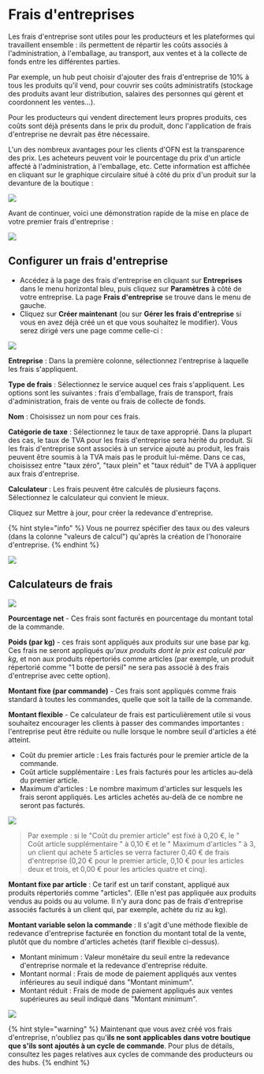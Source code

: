 # Frais d'entreprises

Les frais d'entreprise sont utiles pour les producteurs et les plateformes qui travaillent ensemble : ils permettent de répartir les coûts associés à l'administration, à l'emballage, au transport, aux ventes et à la collecte de fonds entre les différentes parties. 

Par exemple, un hub peut choisir d'ajouter des frais d'entreprise de 10% à tous les produits qu'il vend, pour couvrir ses coûts administratifs \(stockage des produits avant leur distribution, salaires des personnes qui gèrent et coordonnent les ventes...\). 

Pour les producteurs qui vendent directement leurs propres produits, ces coûts sont déjà présents dans le prix du produit, donc l'application de frais d'entreprise ne devrait pas être nécessaire. 

L'un des nombreux avantages pour les clients d'OFN est la transparence des prix. Les acheteurs peuvent voir le pourcentage du prix d'un article affecté à l'administration, à l'emballage, etc. Cette information est affichée en cliquant sur le graphique circulaire situé à côté du prix d'un produit sur la devanture de la boutique :

![](../../.gitbook/assets/feebreakdown.jpg)

Avant de continuer, voici une démonstration rapide de la mise en place de votre premier frais d'entreprise :

![](../../.gitbook/assets/enterprisefeefirst.gif)

## Configurer un frais d'entreprise

* Accédez à la page des frais d'entreprise en cliquant sur **Entreprises** dans le menu horizontal bleu, puis cliquez sur **Paramètres** à côté de votre entreprise. La page **Frais d'entreprise** se trouve dans le menu de gauche. 
* Cliquez sur **Créer maintenant** \(ou sur **Gérer les frais d'entreprise** si vous en avez déjà créé un et que vous souhaitez le modifier\). Vous serez dirigé vers une page comme celle-ci :

![](../../.gitbook/assets/enterprisefeecreate.jpg)

**Entreprise** : Dans la première colonne, sélectionnez l'entreprise à laquelle les frais s'appliquent. 

**Type de frais** : Sélectionnez le service auquel ces frais s'appliquent. Les options sont les suivantes : frais d'emballage, frais de transport, frais d'administration, frais de vente ou frais de collecte de fonds. 

**Nom** : Choisissez un nom pour ces frais. 

**Catégorie de taxe** : Sélectionnez le taux de taxe approprié. Dans la plupart des cas, le taux de TVA pour les frais d'entreprise sera hérité du produit. Si les frais d'entreprise sont associés à un service ajouté au produit, les frais peuvent être soumis à la TVA mais pas le produit lui-même. Dans ce cas, choisissez entre "taux zéro", "taux plein" et "taux réduit" de TVA à appliquer aux frais d'entreprise. 

**Calculateur** : Les frais peuvent être calculés de plusieurs façons. Sélectionnez le calculateur qui convient le mieux. 

Cliquez sur Mettre à jour, pour créer la redevance d'entreprise.

{% hint style="info" %}
Vous ne pourrez spécifier des taux ou des valeurs \(dans la colonne "valeurs de calcul"\) qu'après la création de l'honoraire d'entreprise.
{% endhint %}

![](../../.gitbook/assets/enterprisefee2.jpg)

## Calculateurs de frais

![](../../.gitbook/assets/enterprisefee3.jpg)

**Pourcentage net** - Ces frais sont facturés en pourcentage du montant total de la commande. 

**Poids \(par kg\)** - ces frais sont appliqués aux produits sur une base par kg. Ces frais ne seront appliqués _qu'aux produits dont le prix est calculé par kg_, et non aux produits répertoriés comme articles \(par exemple, un produit répertorié comme "1 botte de persil" ne sera pas associé à des frais d'entreprise avec cette option\). 

**Montant fixe \(par commande\)** - Ces frais sont appliqués comme frais standard à toutes les commandes, quelle que soit la taille de la commande. 

**Montant flexible** - Ce calculateur de frais est particulièrement utile si vous souhaitez encourager les clients à passer des commandes importantes : l'entreprise peut être réduite ou nulle lorsque le nombre seuil d'articles a été atteint.

* Coût du premier article : Les frais facturés pour le premier article de la commande. 
* Coût article supplémentaire : Les frais facturés pour les articles au-delà du premier article. 
* Maximum d'articles : Le nombre maximum d'articles sur lesquels les frais seront appliqués. Les articles achetés au-delà de ce nombre ne seront pas facturés.

![](../../.gitbook/assets/enterprisefeeflex.jpg)

> Par exemple : si le "Coût du premier article" est fixé à 0,20 €, le " Coût article supplémentaire " à 0,10 € et le " Maximum d'articles " à 3, un client qui achète 5 articles se verra facturer 0,40 € de frais d'entreprise \(0,20 € pour le premier article, 0,10 € pour les articles deux et trois, et 0,00 € pour les articles quatre et cinq\).

**Montant fixe par article** : Ce tarif est un tarif constant, appliqué aux produits répertoriés comme "articles". \(Elle n'est pas appliquée aux produits vendus au poids ou au volume. Il n'y aura donc pas de frais d'entreprise associés facturés à un client qui, par exemple, achète du riz au kg\). 

**Montant variable selon la commande** : Il s'agit d'une méthode flexible de redevance d'entreprise facturée en fonction du montant total de la vente, plutôt que du nombre d'articles achetés \(tarif flexible ci-dessus\).

* Montant minimum : Valeur monétaire du seuil entre la redevance d'entreprise normale et la redevance d'entreprise réduite. 
* Montant normal : Frais de mode de paiement appliqués aux ventes inférieures au seuil indiqué dans "Montant minimum". 
* Montant réduit : Frais de mode de paiement appliqués aux ventes supérieures au seuil indiqué dans "Montant minimum".

![](../../.gitbook/assets/enterprisefeepc.jpg)

{% hint style="warning" %}
Maintenant que vous avez créé vos frais d'entreprise, n'oubliez pas qu'**ils ne sont applicables dans votre boutique que s'ils sont ajoutés à un cycle de commande**. Pour plus de détails, consultez les pages relatives aux cycles de commande des producteurs ou des hubs.
{% endhint %}

